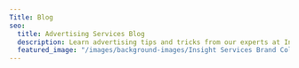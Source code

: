 ```yaml
---
Title: Blog
seo:
  title: Advertising Services Blog
  description: Learn advertising tips and tricks from our experts at Insight Creative, Inc.
  featured_image: "/images/background-images/Insight Services Brand Collage Gray.jpg"
---
```


